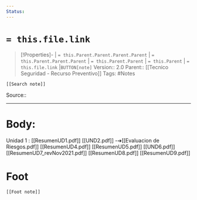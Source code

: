 ```yaml
---
Status: 
---
```

# `= this.file.link`
>[!Properties]- | `= this.Parent.Parent.Parent.Parent` |  `= this.Parent.Parent.Parent` | `= this.Parent.Parent` | `= this.Parent` | `= this.file.link` |`BUTTON[note]` 
>Version:: 2.0
>Parent:: [[Tecnico Seguridad - Recurso Preventivo]]
>Tags: #Notes
```meta-bind-embed
[[Search note]]
```
Source::
***
# Body:

Unidad 1 : [[ResumenUD1.pdf]]
 [[UND2.pdf]] -➔[[Evaluacion de Riesgos.pdf]]
[[ResumenUD4.pdf]]
[[ResumenUD5.pdf]]
[[UND6.pdf]]
[[ResumenUD7_revNov2021.pdf]]
[[ResumenUD8.pdf]]
[[ResumenUD9.pdf]]










# Foot
```meta-bind-embed
[[Foot note]]
``` 